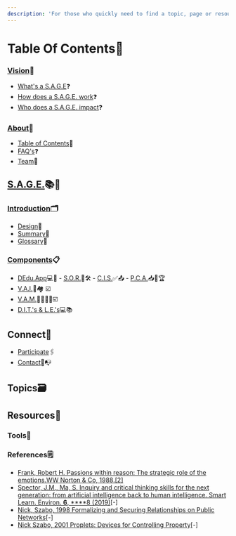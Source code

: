 ```yaml
---
description: 'For those who quickly need to find a topic, page or resource.'
---
```


# Table Of Contents🧭

### [Vision](../sage-vision/)💬

* [What's a S.A.G.E](../sage-vision/whats-a-sage.md)❓
* [How does a S.A.G.E. work](../sage-vision/how-does-a-sage-work.md)❓
* [Who does a S.A.G.E. impact](../sage-vision/who-does-a-sage-impact.md)❓

### [About](./)📖

* [Table of Contents](table-of-contents.md)🧭
* [FAQ's](faqs.md)❓
* [Team](team.md)👥

## [S.A.G.E.](../)📚🏫

### [Introduction](../sage/soge-design/)🗂️

* [Design](../sage/soge-design/design.md)📑
* [Summary](../sage/soge-design/sage-summary.md)📜
* [Glossary](../sage-terms.md)📇

### [Components](../sage/components-of-a-sage/)📋

* [DEdu.App](../sage/components-of-a-sage/edu.dapp/)💻📔 - [S.O.R.](../sage/components-of-a-sage/edu.dapp/sor/)🔎🛠️ - [C.I.S.](../sage/components-of-a-sage/edu.dapp/cis/)✅📤 - [P.C.A.](../sage/components-of-a-sage/edu.dapp/pca/)📥🏅🏆
* [V.A.I.](../sage/components-of-a-sage/vai.md)🏫🏘️ ☑️
* [V.A.M.](../sage/components-of-a-sage/vam.md)👩‍🏫👨‍🏫☑️
* [D.I.T.'s & L.E.'s](../sage/components-of-a-sage/dit.md)💻📚

## Connect🤝

* [Participate](../connect/participate.md)🖇️
* [Contact](../connect/contact-us.md)📨📭

## Topics🗃️



## Resources🎒

### Tools🧰

### References🗒️

* [Frank, Robert H. Passions within reason: The strategic role of the emotions.WW Norton & Co, 1988.](https://scholar.google.com/scholar?cluster=321753750523189&hl=en&as_sdt=0,5)[\[2\]](../sage/soge-design/design.md#designing-a-system-of-autonomous-global-education)
* [Spector, J.M., Ma, S. Inquiry and critical thinking skills for the next generation: from artificial intelligence back to human intelligence. Smart Learn. Environ. **6**, ****8 \(2019\)](https://doi.org/10.1186/s40561-019-0088-z)\[-\]
* [Nick, Szabo, 1998 Formalizing and Securing Relationships on Public Networks](https://nakamotoinstitute.org/formalizing-securing-relationships/)\[-\]
* [Nick Szabo, 2001 Proplets: Devices for Controlling Property](https://nakamotoinstitute.org/proplets-devices-for-controlling-property/)\[-\]

